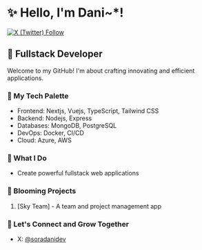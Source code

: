 # ✨ Hello, I'm Dani~*! 

[![X (Twitter) Follow](https://img.shields.io/twitter/follow/soradanidev?style=social)](https://twitter.com/soradanidev)

## 🌸 Fullstack Developer

Welcome to my GitHub! I'm about crafting innovating and efficient applications.

### 🎀 My Tech Palette

- Frontend: Nextjs, Vuejs, TypeScript, Tailwind CSS
- Backend: Nodejs, Express
- Databases: MongoDB, PostgreSQL
- DevOps: Docker, CI/CD
- Cloud: Azure, AWS

### 💫 What I Do

- Create powerful fullstack web applications

### 🌺 Blooming Projects

1. [Sky Team] - A team and project management app

### 🌷 Let's Connect and Grow Together

- X: [@soradanidev](https://twitter.com/soradanidev)

